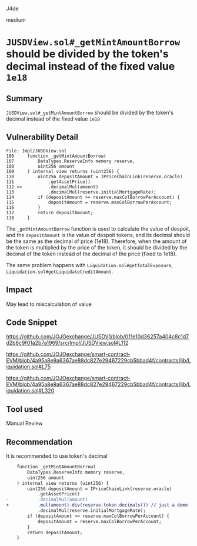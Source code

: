 J4de

medium

# `JUSDView.sol#_getMintAmountBorrow`  should be divided by the token's decimal instead of the fixed value `1e18`

## Summary

`JUSDView.sol#_getMintAmountBorrow`  should be divided by the token's decimal instead of the fixed value `1e18`

## Vulnerability Detail

```solidity
File: Impl/JUSDView.sol
106     function _getMintAmountBorrow(
107         DataTypes.ReserveInfo memory reserve,
108         uint256 amount
109     ) internal view returns (uint256) {
110         uint256 depositAmount = IPriceChainLink(reserve.oracle)
111             .getAssetPrice()
112 >>          .decimalMul(amount)
113             .decimalMul(reserve.initialMortgageRate);
114         if (depositAmount >= reserve.maxColBorrowPerAccount) {
115             depositAmount = reserve.maxColBorrowPerAccount;
116         }
117         return depositAmount;
118     }
```

The `_getMintAmountBorrow` function is used to calculate the value of despoit, and the `depositAmount` is the value of despoit tokens, and its decimal should be the same as the decimal of price (1e18). Therefore, when the amount of the token is multiplied by the price of the token, it should be divided by the decimal of the token instead of the decimal of the price (fixed to 1e18).

The same problem happens with `Liquidation.sol#getTotalExposure`, `Liquidation.sol#getLiquidateCreditAmount`.

## Impact

May lead to miscalculation of value

## Code Snippet

https://github.com/JOJOexchange/JUSDV1/blob/011e10d36257a404c8c1d7d2b8c9f01a2b7a1969/src/Impl/JUSDView.sol#L112

https://github.com/JOJOexchange/smart-contract-EVM/blob/4a95a8e9a6367ae88dc827e29467229cb5bbad4f/contracts/lib/Liquidation.sol#L75

https://github.com/JOJOexchange/smart-contract-EVM/blob/4a95a8e9a6367ae88dc827e29467229cb5bbad4f/contracts/lib/Liquidation.sol#L320

## Tool used

Manual Review

## Recommendation

It is recommended to use token's decimal

```diff
    function _getMintAmountBorrow(
        DataTypes.ReserveInfo memory reserve,
        uint256 amount
    ) internal view returns (uint256) {
        uint256 depositAmount = IPriceChainLink(reserve.oracle)
            .getAssetPrice()
-           .decimalMul(amount)
+           .mul(amount).div(reserve.token.decimals()) // just a demo
            .decimalMul(reserve.initialMortgageRate);
        if (depositAmount >= reserve.maxColBorrowPerAccount) {
            depositAmount = reserve.maxColBorrowPerAccount;
        }
        return depositAmount;
    }
```